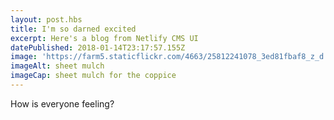 ```yaml
---
layout: post.hbs
title: I'm so darned excited
excerpt: Here's a blog from Netlify CMS UI
datePublished: 2018-01-14T23:17:57.155Z
image: 'https://farm5.staticflickr.com/4663/25812241078_3ed81fbaf8_z_d.jpg'
imageAlt: sheet mulch
imageCap: sheet mulch for the coppice
---
```

How is everyone feeling?

